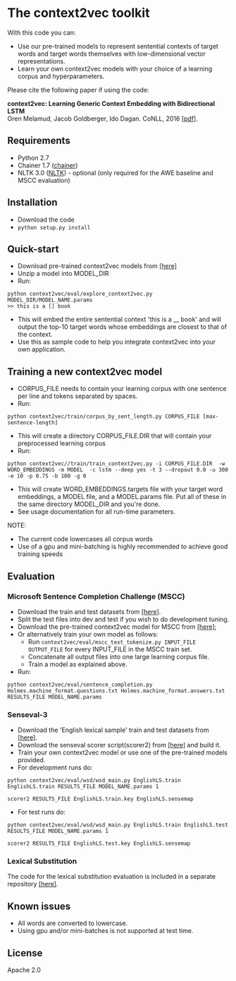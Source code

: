 # The context2vec toolkit

With this code you can:
* Use our pre-trained models to represent sentential contexts of target words and target words themselves with low-dimensional vector representations.
* Learn your own context2vec models with your choice of a learning corpus and hyperparameters.

Please cite the following paper if using the code:

**context2vec: Learning Generic Context Embedding with Bidirectional LSTM**  
Oren Melamud, Jacob Goldberger, Ido Dagan. CoNLL, 2016 [[pdf]](http://u.cs.biu.ac.il/~melamuo/publications/context2vec_conll16.pdf).

## Requirements

* Python 2.7
* Chainer 1.7 ([chainer](http://chainer.org/))
* NLTK 3.0 ([NLTK](http://www.nltk.org/))  - optional (only required for the AWE baseline and MSCC evaluation)

## Installation

* Download the code
* ```python setup.py install```

## Quick-start

* Download pre-trained context2vec models from [[here]](http://u.cs.biu.ac.il/~nlp/resources/downloads/context2vec/)
* Unzip a model into MODEL_DIR
* Run:
```
python context2vec/eval/explore_context2vec.py MODEL_DIR/MODEL_NAME.params
>> this is a [] book
```
* This will embed the entire sentential context 'this is a \_\_ book' and will output the top-10 target words whose embeddings are closest to that of the context.
* Use this as sample code to help you integrate context2vec into your own application.

## Training a new context2vec model

* CORPUS_FILE needs to contain your learning corpus with one sentence per line and tokens separated by spaces.
* Run:
```
python context2vec/train/corpus_by_sent_length.py CORPUS_FILE [max-sentence-length]
```
* This will create a directory CORPUS_FILE.DIR that will contain your preprocessed learning corpus
* Run:
```
python context2vec//train/train_context2vec.py -i CORPUS_FILE.DIR  -w  WORD_EMBEDDINGS -m MODEL  -c lstm --deep yes -t 3 --dropout 0.0 -u 300 -e 10 -p 0.75 -b 100 -g 0
```
* This will create WORD_EMBEDDINGS.targets file with your target word embeddings, a MODEL file, and a MODEL.params file. Put all of these in the same directory MODEL_DIR and you're done.
* See usage documentation for all run-time parameters.
  
NOTE:   
* The current code lowercases all corpus words
* Use of a gpu and mini-batching is highly recommended to achieve good training speeds


## Evaluation

### Microsoft Sentence Completion Challenge (MSCC)

* Download the train and test datasets from [[here]](https://www.microsoft.com/en-us/research/project/msr-sentence-completion-challenge/).
* Split the test files into dev and test if you wish to do development tuning.
* Download the pre-trained context2vec model for MSCC from [[here]](http://u.cs.biu.ac.il/~nlp/resources/downloads/context2vec/);
* Or alternatively train your own model as follows:
	- Run ```context2vec/eval/mscc_text_tokenize.py INPUT_FILE OUTPUT_FILE``` for every INPUT_FILE in the MSCC train set.
	- Concatenate all output files into one large learning corpus file.
	- Train a model as explained above.
* Run:  
```
python context2vec/eval/sentence_completion.py Holmes.machine_format.questions.txt Holmes.machine_format.answers.txt RESULTS_FILE MODEL_NAME.params
```


### Senseval-3

* Download the 'English lexical sample' train and test datasets from [[here]](http://web.eecs.umich.edu/~mihalcea/senseval/senseval3/data.html).
* Download the senseval scorer script(scorer2) from [[here]](http://web.eecs.umich.edu/~mihalcea/senseval/senseval3/scoring/scorer2.c) and build it.
* Train your own context2vec model or use one of the pre-trained models provided.
* For development runs do:
```
python context2vec/eval/wsd/wsd_main.py EnglishLS.train EnglishLS.train RESULTS_FILE MODEL_NAME.params 1
```
```
scorer2 RESULTS_FILE EnglishLS.train.key EnglishLS.sensemap
```
* For test runs do:
```
python context2vec/eval/wsd/wsd_main.py EnglishLS.train EnglishLS.test RESULTS_FILE MODEL_NAME.params 1
```
```
scorer2 RESULTS_FILE EnglishLS.test.key EnglishLS.sensemap
```



### Lexical Substitution

The code for the lexical substitution evaluation is included in a separate repository [[here]](https://github.com/orenmel/lexsub).

## Known issues

* All words are converted to lowercase.
* Using gpu and/or mini-batches is not supported at test time.


## License

Apache 2.0





